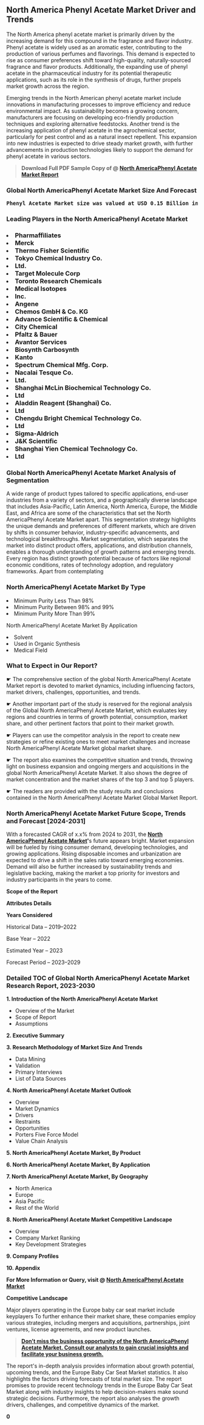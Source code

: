 <p><h2>North America Phenyl Acetate Market Driver and Trends</h2><p>The North America phenyl acetate market is primarily driven by the increasing demand for this compound in the fragrance and flavor industry. Phenyl acetate is widely used as an aromatic ester, contributing to the production of various perfumes and flavorings. This demand is expected to rise as consumer preferences shift toward high-quality, naturally-sourced fragrance and flavor products. Additionally, the expanding use of phenyl acetate in the pharmaceutical industry for its potential therapeutic applications, such as its role in the synthesis of drugs, further propels market growth across the region.</p><p>Emerging trends in the North American phenyl acetate market include innovations in manufacturing processes to improve efficiency and reduce environmental impact. As sustainability becomes a growing concern, manufacturers are focusing on developing eco-friendly production techniques and exploring alternative feedstocks. Another trend is the increasing application of phenyl acetate in the agrochemical sector, particularly for pest control and as a natural insect repellent. This expansion into new industries is expected to drive steady market growth, with further advancements in production technologies likely to support the demand for phenyl acetate in various sectors.</p></p><blockquote id="" class=""><strong>Download Full PDF Sample Copy of @&nbsp;<a href="https://www.verifiedmarketreports.com/download-sample/?rid=367414&utm_source=GitHub-Jan&utm_medium=256" target="_blank">North AmericaPhenyl Acetate Market Report</a>&nbsp;&nbsp;</strong></blockquote><h3 id="" class=""><strong>Global&nbsp;North AmericaPhenyl Acetate Market Size And Forecast</strong></h3><pre class="reader-text-block__code-block"><strong>Phenyl Acetate Market size was valued at USD 0.15 Billion in 2022 and is projected to reach USD 0.25 Billion by 2030, growing at a CAGR of 6.5% from 2024 to 2030.</strong></pre><h3 id="" class="">Leading Players in the&nbsp;North AmericaPhenyl Acetate Market</h3><h3 class=""></Li><Li>Pharmaffiliates</Li><Li> Merck</Li><Li> Thermo Fisher Scientific</Li><Li> Tokyo Chemical Industry Co.</Li><Li>Ltd.</Li><Li> Target Molecule Corp</Li><Li> Toronto Research Chemicals</Li><Li> Medical Isotopes</Li><Li> Inc.</Li><Li> Angene</Li><Li> Chemos GmbH & Co. KG</Li><Li> Advance Scientific & Chemical</Li><Li> City Chemical</Li><Li> Pfaltz & Bauer</Li><Li> Avantor Services</Li><Li> Biosynth Carbosynth</Li><Li> Kanto</Li><Li> Spectrum Chemical Mfg. Corp.</Li><Li> Nacalai Tesque Co.</Li><Li> Ltd.</Li><Li> Shanghai McLin Biochemical Technology Co.</Li><Li> Ltd</Li><Li> Aladdin Reagent (Shanghai) Co.</Li><Li> Ltd</Li><Li> Chengdu Bright Chemical Technology Co.</Li><Li> Ltd</Li><Li> Sigma-Aldrich</Li><Li> J&K Scientific</Li><Li> Shanghai Yien Chemical Technology Co.</Li><Li> Ltd</h3><h3 id="" class="">Global&nbsp;North AmericaPhenyl Acetate Market Analysis of Segmentation</h3><p id="" class="">A wide range of product types tailored to specific applications, end-user industries from a variety of sectors, and a geographically diverse landscape that includes Asia-Pacific, Latin America, North America, Europe, the Middle East, and Africa are some of the characteristics that set the North AmericaPhenyl Acetate Market apart. This segmentation strategy highlights the unique demands and preferences of different markets, which are driven by shifts in consumer behavior, industry-specific advancements, and technological breakthroughs. Market segmentation, which separates the market into distinct product offers, applications, and distribution channels, enables a thorough understanding of growth patterns and emerging trends. Every region has distinct growth potential because of factors like regional economic conditions, rates of technology adoption, and regulatory frameworks. Apart from contemplating</p><h3 id="" class="">North AmericaPhenyl Acetate Market&nbsp;By Type</h3><p></Li><Li>Minimum Purity Less Than 98%</Li><Li> Minimum Purity Between 98% and 99%</Li><Li> Minimum Purity More Than 99%</p><div class="" data-test-id=""><p>North AmericaPhenyl Acetate Market&nbsp;By Application</p></div><p class=""></Li><Li>Solvent</Li><Li> Used in Organic Synthesis</Li><Li> Medical Field</p><div class="" data-test-id=""><h3><span class="">What to Expect in Our Report?</span></h3></div><div class="" data-test-id=""><p><span class="">☛ The comprehensive section of the global North AmericaPhenyl Acetate Market report is devoted to market dynamics, including influencing factors, market drivers, challenges, opportunities, and trends.</span></p></div><div class="" data-test-id=""><p><span class="">☛ Another important part of the study is reserved for the regional analysis of the Global North AmericaPhenyl Acetate Market, which evaluates key regions and countries in terms of growth potential, consumption, market share, and other pertinent factors that point to their market growth.</span></p></div><div class="" data-test-id=""><p><span class="">☛ Players can use the competitor analysis in the report to create new strategies or refine existing ones to meet market challenges and increase North AmericaPhenyl Acetate Market global market share.</span></p></div><div class="" data-test-id=""><p><span class="">☛ The report also examines the competitive situation and trends, throwing light on business expansion and ongoing mergers and acquisitions in the global North AmericaPhenyl Acetate Market. It also shows the degree of market concentration and the market shares of the top 3 and top 5 players.</span></p></div><div class="" data-test-id=""><p><span class="">☛ The readers are provided with the study results and conclusions contained in the North AmericaPhenyl Acetate Market Global Market Report.</span></p></div><div class="" data-test-id=""><h3><span class="">North AmericaPhenyl Acetate Market Future Scope, Trends and Forecast [2024-2031]</span></h3></div><div class="" data-test-id=""><p><span class="">With a forecasted CAGR of x.x% from 2024 to 2031, the <strong><a href="https://www.verifiedmarketreports.com/download-sample/?rid=367414&utm_source=GitHub-Jan&utm_medium=256" target="_blank">North AmericaPhenyl Acetate Market</a>'</strong>s future appears bright. Market expansion will be fueled by rising consumer demand, developing technologies, and growing applications. Rising disposable incomes and urbanization are expected to drive a shift in the sales ratio toward emerging economies. Demand will also be further increased by sustainability trends and legislative backing, making the market a top priority for investors and industry participants in the years to come.</span></p><p id="ember66" class="ember-view reader-text-block__paragraph"><strong>Scope of the Report</strong></p><p id="ember67" class="ember-view reader-text-block__paragraph"><strong>Attributes Details</strong></p><p id="ember68" class="ember-view reader-text-block__paragraph"><strong>Years Considered</strong></p><p id="ember69" class="ember-view reader-text-block__paragraph">Historical Data &ndash; 2019&ndash;2022</p><p id="ember70" class="ember-view reader-text-block__paragraph">Base Year &ndash; 2022</p><p id="ember71" class="ember-view reader-text-block__paragraph">Estimated Year &ndash; 2023</p><p id="ember72" class="ember-view reader-text-block__paragraph">Forecast Period &ndash; 2023&ndash;2029</p></div><h3 id="" class="">Detailed TOC of Global North AmericaPhenyl Acetate Market Research Report, 2023-2030</h3><p id="" class=""><strong>1. Introduction of the North AmericaPhenyl Acetate Market</strong></p><ul><li>Overview of the Market</li><li>Scope of Report</li><li>Assumptions</li></ul><p id="" class=""><strong>2. Executive Summary</strong></p><p id="" class=""><strong>3. Research Methodology of Market Size And Trends</strong></p><ul><li>Data Mining</li><li>Validation</li><li>Primary Interviews</li><li>List of Data Sources</li></ul><p id="" class=""><strong>4. North AmericaPhenyl Acetate Market Outlook</strong></p><ul><li>Overview</li><li>Market Dynamics</li><li>Drivers</li><li>Restraints</li><li>Opportunities</li><li>Porters Five Force Model</li><li>Value Chain Analysis</li></ul><p id="" class=""><strong>5. North AmericaPhenyl Acetate Market, By Product</strong></p><p id="" class=""><strong>6. North AmericaPhenyl Acetate Market, By Application</strong></p><p id="" class=""><strong>7. North AmericaPhenyl Acetate Market, By Geography</strong></p><ul><li>North America</li><li>Europe</li><li>Asia Pacific</li><li>Rest of the World</li></ul><p id="" class=""><strong>8. North AmericaPhenyl Acetate Market Competitive Landscape</strong></p><ul><li>Overview</li><li>Company Market Ranking</li><li>Key Development Strategies</li></ul><p id="" class=""><strong>9. Company Profiles</strong></p><p id="" class=""><strong>10. Appendix</strong></p><p><strong>For More Information or Query, visit&nbsp;@ <a href="https://www.verifiedmarketreports.com/product/phenyl-acetate-market/" target="_blank">North AmericaPhenyl Acetate Market</a></strong></p><p id="ember61" class="ember-view reader-text-block__paragraph"><strong>Competitive Landscape</strong></p><p id="ember62" class="ember-view reader-text-block__paragraph">Major players operating in the Europe baby car seat market include keyplayers To further enhance their market share, these companies employ various strategies, including mergers and acquisitions, partnerships, joint ventures, license agreements, and new product launches.</p><blockquote id="ember63" class="ember-view reader-text-block__blockquote"><strong><a href="https://www.verifiedmarketreports.com/download-sample/?rid=367414&utm_source=GitHub-Jan&utm_medium=256" target="_blank">Don&rsquo;t miss the business opportunity of the North AmericaPhenyl Acetate Market. Consult our analysts to gain crucial insights and facilitate your business growth.</a></strong></blockquote><p id="ember64" class="ember-view reader-text-block__paragraph">The report's in-depth analysis provides information about growth potential, upcoming trends, and the Europe Baby Car Seat Market statistics. It also highlights the factors driving forecasts of total market size. The report promises to provide recent technology trends in the Europe Baby Car Seat Market along with industry insights to help decision-makers make sound strategic decisions. Furthermore, the report also analyses the growth drivers, challenges, and competitive dynamics of the market.</p><p class="ember-view reader-text-block__paragraph"><strong>0</strong></p>
